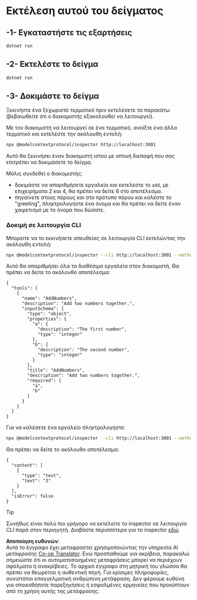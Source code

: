 <!--
CO_OP_TRANSLATOR_METADATA:
{
  "original_hash": "b97c5e77cede68533d7a92d0ce89bc0a",
  "translation_date": "2025-05-17T11:55:58+00:00",
  "source_file": "03-GettingStarted/05-sse-server/solution/dotnet/README.md",
  "language_code": "el"
}
-->
# Εκτέλεση αυτού του δείγματος

## -1- Εγκαταστήστε τις εξαρτήσεις

```bash
dotnet run
```

## -2- Εκτελέστε το δείγμα

```bash
dotnet run
```

## -3- Δοκιμάστε το δείγμα

Ξεκινήστε ένα ξεχωριστό τερματικό πριν εκτελέσετε τα παρακάτω (βεβαιωθείτε ότι ο διακομιστής εξακολουθεί να λειτουργεί).

Με τον διακομιστή να λειτουργεί σε ένα τερματικό, ανοίξτε ένα άλλο τερματικό και εκτελέστε την ακόλουθη εντολή:

```bash
npx @modelcontextprotocol/inspector http://localhost:3001
```

Αυτό θα ξεκινήσει έναν διακομιστή ιστού με οπτική διεπαφή που σας επιτρέπει να δοκιμάσετε το δείγμα.

Μόλις συνδεθεί ο διακομιστής:

- δοκιμάστε να απαριθμήσετε εργαλεία και εκτελέστε το `add`, με επιχειρήματα 2 και 4, θα πρέπει να δείτε 6 στο αποτέλεσμα.
- πηγαίνετε στους πόρους και στο πρότυπο πόρου και καλέστε το "greeting", πληκτρολογήστε ένα όνομα και θα πρέπει να δείτε έναν χαιρετισμό με το όνομα που δώσατε.

### Δοκιμή σε λειτουργία CLI

Μπορείτε να το εκκινήσετε απευθείας σε λειτουργία CLI εκτελώντας την ακόλουθη εντολή:

```bash 
npx @modelcontextprotocol/inspector --cli http://localhost:3001 --method tools/list
```

Αυτό θα απαριθμήσει όλα τα διαθέσιμα εργαλεία στον διακομιστή. Θα πρέπει να δείτε το ακόλουθο αποτέλεσμα:

```text
{
  "tools": [
    {
      "name": "AddNumbers",
      "description": "Add two numbers together.",
      "inputSchema": {
        "type": "object",
        "properties": {
          "a": {
            "description": "The first number",
            "type": "integer"
          },
          "b": {
            "description": "The second number",
            "type": "integer"
          }
        },
        "title": "AddNumbers",
        "description": "Add two numbers together.",
        "required": [
          "a",
          "b"
        ]
      }
    }
  ]
}
```

Για να καλέσετε ένα εργαλείο πληκτρολογήστε:

```bash
npx @modelcontextprotocol/inspector --cli http://localhost:3001 --method tools/call --tool-name AddNumbers --tool-arg a=1 --tool-arg b=2
```

Θα πρέπει να δείτε το ακόλουθο αποτέλεσμα:

```text
{
  "content": [
    {
      "type": "text",
      "text": "3"
    }
  ],
  "isError": false
}
```

> [!TIP]
> Συνήθως είναι πολύ πιο γρήγορο να εκτελείτε το inspector σε λειτουργία CLI παρά στον περιηγητή.
> Διαβάστε περισσότερα για το inspector [εδώ](https://github.com/modelcontextprotocol/inspector).

**Αποποίηση ευθυνών**:  
Αυτό το έγγραφο έχει μεταφραστεί χρησιμοποιώντας την υπηρεσία AI μετάφρασης [Co-op Translator](https://github.com/Azure/co-op-translator). Ενώ προσπαθούμε για ακρίβεια, παρακαλώ σημειώστε ότι οι αυτοματοποιημένες μεταφράσεις μπορεί να περιέχουν σφάλματα ή ανακρίβειες. Το αρχικό έγγραφο στη μητρική του γλώσσα θα πρέπει να θεωρείται η αυθεντική πηγή. Για κρίσιμες πληροφορίες, συνιστάται επαγγελματική ανθρώπινη μετάφραση. Δεν φέρουμε ευθύνη για οποιεσδήποτε παρεξηγήσεις ή εσφαλμένες ερμηνείες που προκύπτουν από τη χρήση αυτής της μετάφρασης.